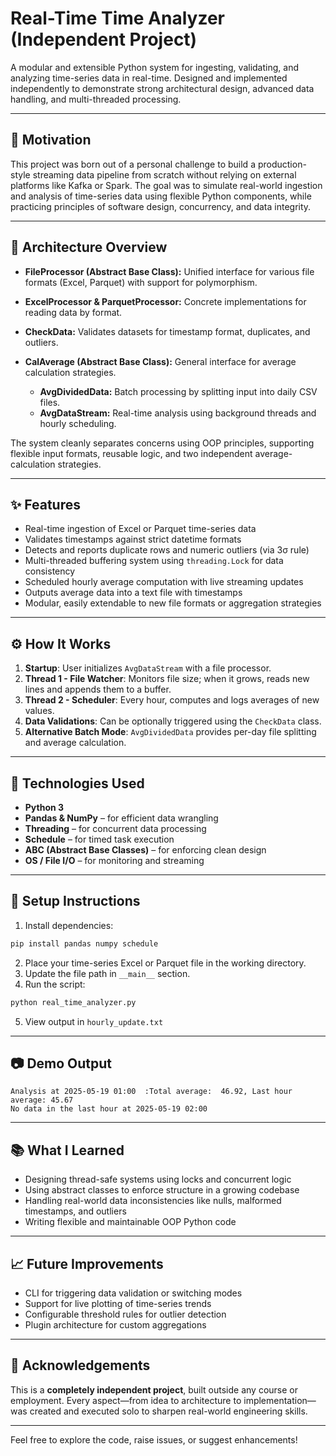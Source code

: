 # Real-Time Time Analyzer (Independent Project)

A modular and extensible Python system for ingesting, validating, and analyzing time-series data in real-time. Designed and implemented independently to demonstrate strong architectural design, advanced data handling, and multi-threaded processing.

---

## 📌 Motivation

This project was born out of a personal challenge to build a production-style streaming data pipeline from scratch without relying on external platforms like Kafka or Spark. The goal was to simulate real-world ingestion and analysis of time-series data using flexible Python components, while practicing principles of software design, concurrency, and data integrity.

---

## 🧱 Architecture Overview

* **FileProcessor (Abstract Base Class):** Unified interface for various file formats (Excel, Parquet) with support for polymorphism.
* **ExcelProcessor & ParquetProcessor:** Concrete implementations for reading data by format.
* **CheckData:** Validates datasets for timestamp format, duplicates, and outliers.
* **CalAverage (Abstract Base Class):** General interface for average calculation strategies.

  * **AvgDividedData:** Batch processing by splitting input into daily CSV files.
  * **AvgDataStream:** Real-time analysis using background threads and hourly scheduling.

The system cleanly separates concerns using OOP principles, supporting flexible input formats, reusable logic, and two independent average-calculation strategies.

---

## ✨ Features

* Real-time ingestion of Excel or Parquet time-series data
* Validates timestamps against strict datetime formats
* Detects and reports duplicate rows and numeric outliers (via 3σ rule)
* Multi-threaded buffering system using `threading.Lock` for data consistency
* Scheduled hourly average computation with live streaming updates
* Outputs average data into a text file with timestamps
* Modular, easily extendable to new file formats or aggregation strategies

---

## ⚙️ How It Works

1. **Startup**: User initializes `AvgDataStream` with a file processor.
2. **Thread 1 - File Watcher**: Monitors file size; when it grows, reads new lines and appends them to a buffer.
3. **Thread 2 - Scheduler**: Every hour, computes and logs averages of new values.
4. **Data Validations**: Can be optionally triggered using the `CheckData` class.
5. **Alternative Batch Mode**: `AvgDividedData` provides per-day file splitting and average calculation.

---

## 🧰 Technologies Used

* **Python 3**
* **Pandas & NumPy** – for efficient data wrangling
* **Threading** – for concurrent data processing
* **Schedule** – for timed task execution
* **ABC (Abstract Base Classes)** – for enforcing clean design
* **OS / File I/O** – for monitoring and streaming

---

## 🚀 Setup Instructions

1. Install dependencies:

```bash
pip install pandas numpy schedule
```

2. Place your time-series Excel or Parquet file in the working directory.
3. Update the file path in `__main__` section.
4. Run the script:

```bash
python real_time_analyzer.py
```

5. View output in `hourly_update.txt`

---

## 📷 Demo Output

```
Analysis at 2025-05-19 01:00  :Total average:  46.92, Last hour average: 45.67
No data in the last hour at 2025-05-19 02:00
```

---

## 📚 What I Learned

* Designing thread-safe systems using locks and concurrent logic
* Using abstract classes to enforce structure in a growing codebase
* Handling real-world data inconsistencies like nulls, malformed timestamps, and outliers
* Writing flexible and maintainable OOP Python code

---

## 📈 Future Improvements

* CLI for triggering data validation or switching modes
* Support for live plotting of time-series trends
* Configurable threshold rules for outlier detection
* Plugin architecture for custom aggregations

---

## 🧠 Acknowledgements

This is a **completely independent project**, built outside any course or employment. Every aspect—from idea to architecture to implementation—was created and executed solo to sharpen real-world engineering skills.

---

Feel free to explore the code, raise issues, or suggest enhancements!
